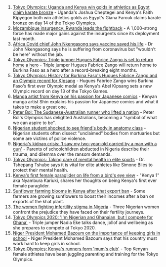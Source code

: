 1. [Tokyo Olympics: Uganda and Kenya win golds in athletics as Egypt claim karate bronze](https://www.bbc.co.uk/sport/africa/58114100) - Uganda's Joshua Cheptegei and Kenya's Faith Kipyegon both win athletics golds as Egypt's Giana Farouk claims karate bronze on day 14 of the Tokyo Olympics.
2. [Mozambique insurgency: Rwanda leads the fightback](https://www.bbc.co.uk/news/world-africa-58079510) - A 1,000-strong force has made major gains against the insurgents since its deployment last month.
3. [Africa Covid chief John Nkengasong says vaccine saved his life](https://www.bbc.co.uk/news/world-africa-58116530) - Dr John Nkengasong says he is suffering from coronavirus but "wouldn't be here" without the jab.
4. [Tokyo Olympics: Triple jumper Hugues Fabrice Zango is set to return home a hero](https://www.bbc.co.uk/sport/africa/58101193) - Triple jumper Hugues Fabrice Zango will return home to Burkina Faso as a hero after a record-breaking eight months.
5. [Tokyo Olympics: History for Burkina Faso's Hugues Fabrice Zango and an Olympic record for Kipsang](https://www.bbc.co.uk/sport/africa/58098826) - Hugues Fabrice Zango wins Burkina Faso's first ever Olympic medal as Kenya's Abel Kipsang sets a new Olympic record on day 13 of the Tokyo Games.
6. [Manga artist from Kenya on his passion for Japanese comics](https://www.bbc.co.uk/news/world-africa-58105542) - Kenyan manga artist Shin explains his passion for Japanese comics and what it takes to make a great one.
7. [Peter Bol: The Sudanese-Australian runner who lifted a nation](https://www.bbc.co.uk/news/world-australia-58095689) - Peter Bol's Olympics has delighted Australians, becoming a "symbol of what we can aspire to be".
8. [Nigerian student shocked to see friend's body in anatomy class](https://www.bbc.co.uk/news/world-africa-57748122) - Nigerian students often dissect "unclaimed" bodies from mortuaries but some are victims of police violence.
9. [Nigeria's kidnap crisis: 'I saw my two-year-old carried by a man with a gun'](https://www.bbc.co.uk/news/world-africa-57929074) - Parents of schoolchildren abducted in Nigeria describe their trauma, and dilemma over the ransom demands.
10. [Tokyo Olympics: Taking care of mental health in elite sports](https://www.bbc.co.uk/sport/av/africa/58064410) - Dr. Tshepang Tshube says it is vital for elite athletes like Simone Biles to protect their mental health.
11. [Kenya's first female paraglider on life from a bird's eye view](https://www.bbc.co.uk/news/world-africa-58055592) - "Kenya 1" aka Nyambura Kariuki, shares her thoughts on being Kenya's first ever female paraglider.
12. [Sunflower farming blooms in Kenya after khat export ban](https://www.bbc.co.uk/news/world-africa-57970755) - Some farmers are growing sunflowers to boost their incomes after a ban on exports of the khat plant.
13. [The women fighting infertility stigma in Nigeria](https://www.bbc.co.uk/news/world-africa-58004523) - Three Nigerian women confront the prejudice they have faced on their fertility journeys.
14. [Tokyo Olympics 2020: 'I'm Nigerian and Ghanaian, but I compete for Ghana'](https://www.bbc.co.uk/sport/av/africa/58030421) - Triple jumper Nadia Eke talks dance, jollof and wellbeing as she prepares to compete at Tokyo 2020.
15. [Niger President Mohamed Bazoum on the importance of keeping girls in school](https://www.bbc.co.uk/news/world-africa-58030419) - Niger President Mohamed Bazoum says that his country must work hard to keep girls in school.
16. [Tokyo Olympics: Kenya's runners form 'mum's club'](https://www.bbc.co.uk/sport/av/africa/58010722) - Top Kenyan female athletes have been juggling parenting and training for the Tokyo Olympics.

